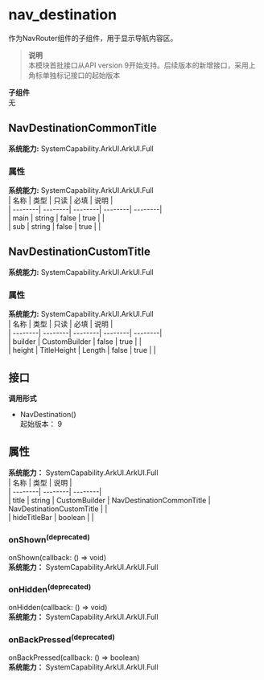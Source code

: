 # nav_destination    
作为NavRouter组件的子组件，用于显示导航内容区。  
> **说明**   
>本模块首批接口从API version 9开始支持。后续版本的新增接口，采用上角标单独标记接口的起始版本  
  
 **子组件**   
无  
    
## NavDestinationCommonTitle  
 **系统能力:**  SystemCapability.ArkUI.ArkUI.Full    
### 属性    
 **系统能力:**  SystemCapability.ArkUI.ArkUI.Full    
| 名称 | 类型 | 只读 | 必填 | 说明 |  
| --------| --------| --------| --------| --------|  
| main | string | false | true |  |  
| sub | string | false | true |  |  
    
## NavDestinationCustomTitle  
 **系统能力:**  SystemCapability.ArkUI.ArkUI.Full    
### 属性    
 **系统能力:**  SystemCapability.ArkUI.ArkUI.Full    
| 名称 | 类型 | 只读 | 必填 | 说明 |  
| --------| --------| --------| --------| --------|  
| builder | CustomBuilder | false | true |  |  
| height | TitleHeight \| Length | false | true |  |  
    
## 接口  
  
  
    
 **调用形式**     
    
- NavDestination()    
起始版本： 9    
## 属性  
    
 **系统能力：** SystemCapability.ArkUI.ArkUI.Full    
| 名称 | 类型 | 说明 |  
| --------| --------| --------|  
| title |  string \| CustomBuilder \| NavDestinationCommonTitle \| NavDestinationCustomTitle |  |  
| hideTitleBar |  boolean |  |  
    
### onShown<sup>(deprecated)</sup>    
onShown(callback: () => void)    
 **系统能力：** SystemCapability.ArkUI.ArkUI.Full    
### onHidden<sup>(deprecated)</sup>    
onHidden(callback: () => void)    
 **系统能力：** SystemCapability.ArkUI.ArkUI.Full    
### onBackPressed<sup>(deprecated)</sup>    
onBackPressed(callback: () => boolean)    
 **系统能力：** SystemCapability.ArkUI.ArkUI.Full  
